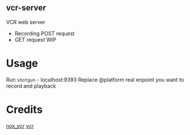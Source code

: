 vcr-server
----------

VCR web server

-	Recording POST request
-	GET request WIP

Usage
=====

Run `shotgun` - localhost:9393 Replace @platform real enpoint you want to record and playback

Credits
=======

[nox_vcr](https://github.com/pmoran/nox-vcr) [vcr](https://github.com/myronmarston/vcr)
